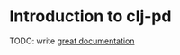 # Introduction to clj-pd

TODO: write [great documentation](http://jacobian.org/writing/what-to-write/)
